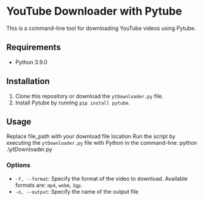 # YouTube Downloader with Pytube

This is a command-line tool for downloading YouTube videos using Pytube.

## Requirements

- Python 3.9.0

## Installation

1. Clone this repository or download the `ytDownloader.py` file.
2. Install Pytube by running `pip install pytube`.

## Usage

Replace file_path with your download file location
Run the script by executing the `ytDownloader.py` file with Python in the command-line:
python .\ytDownloader.py


### Options

- `-f, --format`: Specify the format of the video to download. Available formats are: `mp4`, `webm`, `3gp`.
- `-o, --output`: Specify the name of the output file
